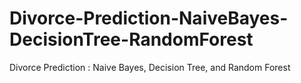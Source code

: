 # Divorce-Prediction-NaiveBayes-DecisionTree-RandomForest
Divorce Prediction : Naive Bayes, Decision Tree, and Random Forest
